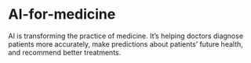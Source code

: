 # AI-for-medicine
AI is transforming the practice of medicine. It’s helping doctors diagnose patients more accurately, make predictions about patients’ future health, and recommend better treatments.
